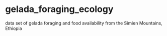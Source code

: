 # gelada_foraging_ecology
data set of gelada foraging and food availability from the Simien Mountains, Ethiopia

